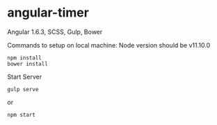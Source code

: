 # angular-timer
Angular 1.6.3, SCSS, Gulp, Bower


Commands to setup on local machine:
Node version should be
v11.10.0


```
npm install
bower install
```

Start Server
```
gulp serve
```
or
```
npm start
```
